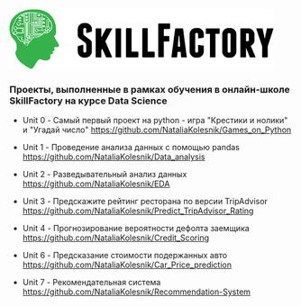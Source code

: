 ![Иллюстрация к проекту](https://github.com/NataliaKolesnik/SkillFactory_Projects/blob/master/skillfactory_logo.png)


### Проекты, выполненные в рамках обучения в онлайн-школе SkillFactory на курсе Data Science


* Unit 0 - Самый первый проект на python - игра "Крестики и нолики" и "Угадай число"
https://github.com/NataliaKolesnik/Games_on_Python

* Unit 1 - Проведение анализа данных с помощью pandas 
https://github.com/NataliaKolesnik/Data_analysis

* Unit 2 - Разведывательный анализ данных 
https://github.com/NataliaKolesnik/EDA

* Unit 3 - Предскажите рейтинг ресторана по версии TripAdvisor 
https://github.com/NataliaKolesnik/Predict_TripAdvisor_Rating

* Unit 4 - Прогнозирование вероятности дефолта заемщика 
https://github.com/NataliaKolesnik/Credit_Scoring

* Unit 6 - Предсказание стоимости подержанных авто
https://github.com/NataliaKolesnik/Car_Price_prediction

* Unit 7 - Рекомендательная система
https://github.com/NataliaKolesnik/Recommendation-System
